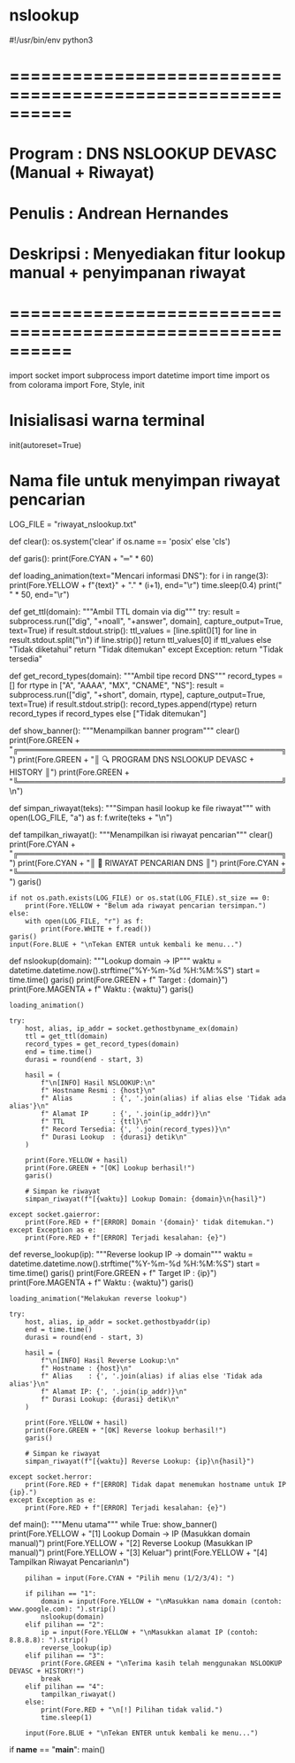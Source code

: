 # nslookup

#!/usr/bin/env python3
# ==========================================================
# Program : DNS NSLOOKUP DEVASC (Manual + Riwayat)
# Penulis : Andrean Hernandes
# Deskripsi : Menyediakan fitur lookup manual + penyimpanan riwayat
# ==========================================================

import socket
import subprocess
import datetime
import time
import os
from colorama import Fore, Style, init

# Inisialisasi warna terminal
init(autoreset=True)

# Nama file untuk menyimpan riwayat pencarian
LOG_FILE = "riwayat_nslookup.txt"

def clear():
    os.system('clear' if os.name == 'posix' else 'cls')

def garis():
    print(Fore.CYAN + "═" * 60)

def loading_animation(text="Mencari informasi DNS"):
    for i in range(3):
        print(Fore.YELLOW + f"{text}" + "." * (i+1), end="\r")
        time.sleep(0.4)
    print(" " * 50, end="\r")

def get_ttl(domain):
    """Ambil TTL domain via dig"""
    try:
        result = subprocess.run(["dig", "+noall", "+answer", domain],
                                capture_output=True, text=True)
        if result.stdout.strip():
            ttl_values = [line.split()[1] for line in result.stdout.split("\n") if line.strip()]
            return ttl_values[0] if ttl_values else "Tidak diketahui"
        return "Tidak ditemukan"
    except Exception:
        return "Tidak tersedia"

def get_record_types(domain):
    """Ambil tipe record DNS"""
    record_types = []
    for rtype in ["A", "AAAA", "MX", "CNAME", "NS"]:
        result = subprocess.run(["dig", "+short", domain, rtype],
                                capture_output=True, text=True)
        if result.stdout.strip():
            record_types.append(rtype)
    return record_types if record_types else ["Tidak ditemukan"]

def show_banner():
    """Menampilkan banner program"""
    clear()
    print(Fore.GREEN + "╔════════════════════════════════════════════════╗")
    print(Fore.GREEN + "║     🔍 PROGRAM DNS NSLOOKUP DEVASC + HISTORY    ║")
    print(Fore.GREEN + "╚════════════════════════════════════════════════╝\n")

def simpan_riwayat(teks):
    """Simpan hasil lookup ke file riwayat"""
    with open(LOG_FILE, "a") as f:
        f.write(teks + "\n")

def tampilkan_riwayat():
    """Menampilkan isi riwayat pencarian"""
    clear()
    print(Fore.CYAN + "╔════════════════════════════════════════════════╗")
    print(Fore.CYAN + "║              📜 RIWAYAT PENCARIAN DNS          ║")
    print(Fore.CYAN + "╚════════════════════════════════════════════════╝")
    garis()

    if not os.path.exists(LOG_FILE) or os.stat(LOG_FILE).st_size == 0:
        print(Fore.YELLOW + "Belum ada riwayat pencarian tersimpan.")
    else:
        with open(LOG_FILE, "r") as f:
            print(Fore.WHITE + f.read())
    garis()
    input(Fore.BLUE + "\nTekan ENTER untuk kembali ke menu...")

def nslookup(domain):
    """Lookup domain → IP"""
    waktu = datetime.datetime.now().strftime("%Y-%m-%d %H:%M:%S")
    start = time.time()
    garis()
    print(Fore.GREEN + f" Target : {domain}")
    print(Fore.MAGENTA + f" Waktu  : {waktu}")
    garis()

    loading_animation()

    try:
        host, alias, ip_addr = socket.gethostbyname_ex(domain)
        ttl = get_ttl(domain)
        record_types = get_record_types(domain)
        end = time.time()
        durasi = round(end - start, 3)

        hasil = (
            f"\n[INFO] Hasil NSLOOKUP:\n"
            f" Hostname Resmi : {host}\n"
            f" Alias          : {', '.join(alias) if alias else 'Tidak ada alias'}\n"
            f" Alamat IP      : {', '.join(ip_addr)}\n"
            f" TTL            : {ttl}\n"
            f" Record Tersedia: {', '.join(record_types)}\n"
            f" Durasi Lookup  : {durasi} detik\n"
        )

        print(Fore.YELLOW + hasil)
        print(Fore.GREEN + "[OK] Lookup berhasil!")
        garis()

        # Simpan ke riwayat
        simpan_riwayat(f"[{waktu}] Lookup Domain: {domain}\n{hasil}")

    except socket.gaierror:
        print(Fore.RED + f"[ERROR] Domain '{domain}' tidak ditemukan.")
    except Exception as e:
        print(Fore.RED + f"[ERROR] Terjadi kesalahan: {e}")

def reverse_lookup(ip):
    """Reverse lookup IP → domain"""
    waktu = datetime.datetime.now().strftime("%Y-%m-%d %H:%M:%S")
    start = time.time()
    garis()
    print(Fore.GREEN + f" Target IP : {ip}")
    print(Fore.MAGENTA + f" Waktu     : {waktu}")
    garis()

    loading_animation("Melakukan reverse lookup")

    try:
        host, alias, ip_addr = socket.gethostbyaddr(ip)
        end = time.time()
        durasi = round(end - start, 3)

        hasil = (
            f"\n[INFO] Hasil Reverse Lookup:\n"
            f" Hostname : {host}\n"
            f" Alias    : {', '.join(alias) if alias else 'Tidak ada alias'}\n"
            f" Alamat IP: {', '.join(ip_addr)}\n"
            f" Durasi Lookup: {durasi} detik\n"
        )

        print(Fore.YELLOW + hasil)
        print(Fore.GREEN + "[OK] Reverse lookup berhasil!")
        garis()

        # Simpan ke riwayat
        simpan_riwayat(f"[{waktu}] Reverse Lookup: {ip}\n{hasil}")

    except socket.herror:
        print(Fore.RED + f"[ERROR] Tidak dapat menemukan hostname untuk IP {ip}.")
    except Exception as e:
        print(Fore.RED + f"[ERROR] Terjadi kesalahan: {e}")

def main():
    """Menu utama"""
    while True:
        show_banner()
        print(Fore.YELLOW + "[1] Lookup Domain → IP (Masukkan domain manual)")
        print(Fore.YELLOW + "[2] Reverse Lookup (Masukkan IP manual)")
        print(Fore.YELLOW + "[3] Keluar")
        print(Fore.YELLOW + "[4] Tampilkan Riwayat Pencarian\n")

        pilihan = input(Fore.CYAN + "Pilih menu (1/2/3/4): ")

        if pilihan == "1":
            domain = input(Fore.YELLOW + "\nMasukkan nama domain (contoh: www.google.com): ").strip()
            nslookup(domain)
        elif pilihan == "2":
            ip = input(Fore.YELLOW + "\nMasukkan alamat IP (contoh: 8.8.8.8): ").strip()
            reverse_lookup(ip)
        elif pilihan == "3":
            print(Fore.GREEN + "\nTerima kasih telah menggunakan NSLOOKUP DEVASC + HISTORY!")
            break
        elif pilihan == "4":
            tampilkan_riwayat()
        else:
            print(Fore.RED + "\n[!] Pilihan tidak valid.")
            time.sleep(1)

        input(Fore.BLUE + "\nTekan ENTER untuk kembali ke menu...")

if __name__ == "__main__":
    main()
